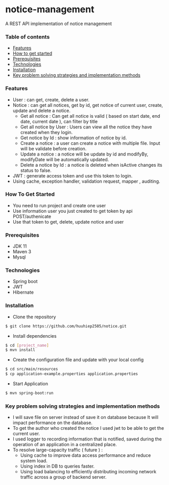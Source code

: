 # notice-management
A REST API implementation of notice management
### Table of contents
- [Features](#features)
- [How to get started](#How-to-get-started)
- [Prerequisites](#prerequisites)
- [Technologies](#technologies)
- [Installation](#installation)
- [Key problem solving strategies and implementation methods](#Key-problem-solving-strategies-and-implementation-methods)
### Features
- User : can get, create, delete a user.
- Notice : can get all notices, get by id, get notice of current user, create, update and delete a notice.
  + Get all notice : Can get all notice is valid ( based on start date, end date, current date ), can filter by title
  + Get all notice by User : Users can view all the notice they have created when they login.
  + Get notice by Id : show information of notice by id.
  + Create a notice : a user can create a notice with multiple file. Input will be validate before creation.
  + Update a notice : a notice will be update by id and modifyBy, modifyDate will be automatically updated.
  + Delete a notice by Id : a notice is deleted when isActive changes its status to false.
- JWT : generate access token and use this token to login.
- Using cache, exception handler, validation request, mapper , auditing.
### How To Get Started
- You need to run project and create one user
- Use information user you just created to get  token by api POST/authenicate
- Use that token to get, delete, update notice and user
### Prerequisites
- JDK 11
- Maven 3
- Mysql
### Technologies
- Spring boot
- JWT
- Hibernate
### Installation
- Clone the repository
```bash
$ git clone https://github.com/huuhiep2505/notice.git
```

- Install dependencies
```bash
$ cd [project_name]
$ mvn install
```
- Create the configuration file and update with your local config
```bash
$ cd src/main/resources
$ cp application-example.properties application.properties
```
- Start Application
```bash
$ mvn spring-boot:run
```
### Key problem solving strategies and implementation methods
- I will save file on server instead of save it on database because It will impact performance on the database.
- To get the author who created the notice I used jwt to be able to get the current user.
- I used logger to recording information that is notified, saved during the operation of an application in a centralized place.
- To resolve large-capacity traffic ( future ) :
  + Using cache to improve data access performance and reduce system load.
  + Using index in DB to queries faster.
  + Using load balancing to efficiently distributing incoming network traffic across a group of backend server.
  

